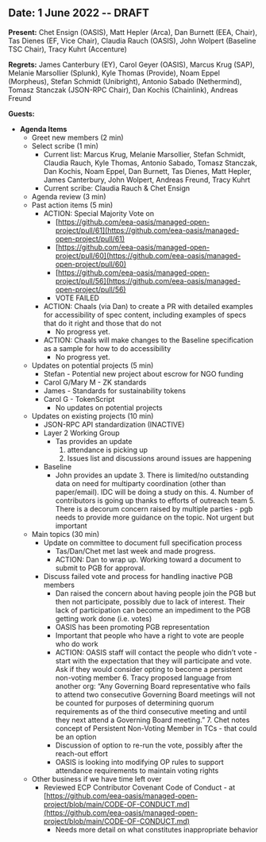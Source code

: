 
## Date: 1 June 2022 -- DRAFT

**Present:**  Chet Ensign (OASIS), Matt Hepler (Arca), Dan Burnett (EEA, Chair), Tas Dienes (EF, Vice Chair), Claudia Rauch (OASIS), John Wolpert (Baseline TSC Chair), Tracy Kuhrt (Accenture)

**Regrets:**  James Canterbury (EY), Carol Geyer (OASIS), Marcus Krug (SAP), Melanie Marsollier (Splunk), Kyle Thomas (Provide), Noam Eppel (Morpheus), Stefan Schmidt (Unibright), Antonio Sabado (Nethermind), Tomasz Stanczak (JSON-RPC Chair), Dan Kochis (Chainlink), Andreas Freund

**Guests:** 



* **Agenda Items**
    * Greet new members (2 min)
    * Select scribe (1 min)
        * Current list: Marcus Krug, Melanie Marsollier, Stefan Schmidt, Claudia Rauch, Kyle Thomas, Antonio Sabado, Tomasz Stanczak, Dan Kochis, Noam Eppel, Dan Burnett, Tas Dienes, Matt Hepler, James Canterbury, John Wolpert, Andreas Freund, Tracy Kuhrt
        * Current scribe: Claudia Rauch & Chet Ensign
    * Agenda review (3 min)
    * Past action items (5 min)
        * ACTION: Special Majority Vote on
            * [https://github.com/eea-oasis/managed-open-project/pull/61](https://github.com/eea-oasis/managed-open-project/pull/61)
            * [https://github.com/eea-oasis/managed-open-project/pull/60](https://github.com/eea-oasis/managed-open-project/pull/60)
            * [https://github.com/eea-oasis/managed-open-project/pull/56](https://github.com/eea-oasis/managed-open-project/pull/56) 
            * VOTE FAILED
        * ACTION: Chaals (via Dan) to create a PR with detailed examples for accessibility of spec content, including examples of specs that do it right and those that do not
            * No progress yet.
        * ACTION: Chaals will make changes to the Baseline specification as a sample for how to do accessibility
            * No progress yet.
    * Updates on potential projects (5 min)
        * Stefan - Potential new project about escrow for NGO funding
        * Carol G/Mary M - ZK standards 
        * James - Standards for sustainability tokens
        * Carol G - TokenScript
            * No updates on potential projects
    * Updates on existing projects (10 min)
        * JSON-RPC API standardization (INACTIVE)
        * Layer 2 Working Group
            * Tas provides an update 
                1. attendance is picking up
                2. Issues list and discussions around issues are happening
        * Baseline
            * John provides an update
                3. There is limited/no outstanding data on need for multiparty coordination (other than paper/email).  IDC will be doing a study on this.
                4. Number of contributors is going up thanks to efforts of outreach team
                5. There is a decorum concern raised by multiple parties - pgb needs to provide more guidance on the topic. Not urgent but important
    * Main topics (30 min)
        * Update on committee to document full specification process 
            * Tas/Dan/Chet met last week and made progress.
            * ACTION:  Dan to wrap up. Working toward a document to submit to PGB for approval. 
        * Discuss failed vote and process for handling inactive PGB members
            * Dan raised the concern about having people join the PGB but then not participate, possibly due to lack of interest.  Their lack of participation can become an impediment to the PGB getting work done (i.e. votes)
            * OASIS has been promoting PGB representation
            * Important that people who have a right to vote are people who do work 
            * ACTION: OASIS staff will contact the people who didn’t vote - start with the expectation that they will participate and vote. Ask if they would consider opting to become a persistent non-voting member
                6. Tracy proposed language from another org: “Any Governing Board representative who fails to attend two consecutive Governing Board meetings will not be counted for purposes of determining quorum requirements as of the third consecutive meeting and until they next attend a Governing Board meeting.” 
                7. Chet notes concept of Persistent Non-Voting Member in TCs - that could be an option
            * Discussion of option to re-run the vote, possibly after the reach-out effort 
            * OASIS is looking into modifying OP rules to support attendance requirements to maintain voting rights 
    * Other business if we have time left over
        * Reviewed ECP Contributor Covenant Code of Conduct - at [https://github.com/eea-oasis/managed-open-project/blob/main/CODE-OF-CONDUCT.md](https://github.com/eea-oasis/managed-open-project/blob/main/CODE-OF-CONDUCT.md)
            * Needs more detail on what constitutes inappropriate behavior 
            
            
